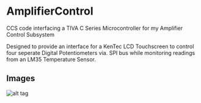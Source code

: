 # AmplifierControl
CCS code interfacing a TIVA C Series Microcontroller for my Amplifier Control Subsystem

Designed to provide an interface for a KenTec LCD Touchscreen to control four seperate Digital Potentiometers via. SPI bus while monitoring readings from an LM35 Temperature Sensor. 

## Images
![alt tag](https://raw.githubusercontent.com/purdoo/AmplifierControl/Images/TIVA_SCREEN_1.PNG)
